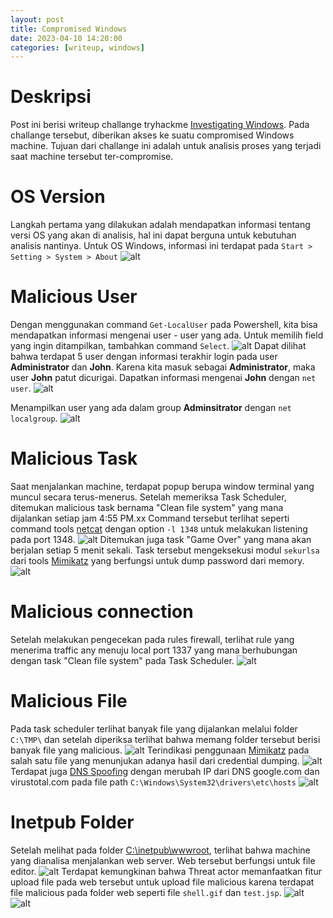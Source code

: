 ```yaml
---
layout: post
title: Compromised Windows
date: 2023-04-10 14:20:00
categories: [writeup, windows]
---
```


# Deskripsi
Post ini berisi writeup challange tryhackme [Investigating Windows](https://tryhackme.com/room/investigatingwindows). Pada challange tersebut, diberikan akses ke suatu compromised Windows machine. Tujuan dari challange ini adalah untuk analisis proses yang terjadi saat machine tersebut ter-compromise.

# OS Version
Langkah pertama yang dilakukan adalah mendapatkan informasi tentang versi OS yang akan di analisis, hal ini dapat berguna untuk kebutuhan analisis nantinya. Untuk OS Windows, informasi ini terdapat pada `Start > Setting > System > About`
![alt](/blog/pic/investigating_windows/1.png)

# Malicious User
Dengan menggunakan command `Get-LocalUser` pada Powershell, kita bisa mendapatkan informasi mengenai user - user yang ada. Untuk memilih field yang ingin ditampilkan, tambahkan command `Select`.
![alt](/blog/pic/investigating_windows/1a.png)
Dapat dilihat bahwa terdapat 5 user dengan informasi terakhir login pada user **Administrator** dan **John**.
Karena kita masuk sebagai **Administrator**, maka user **John** patut dicurigai. Dapatkan informasi mengenai **John** dengan `net user`.
![alt](/blog/pic/investigating_windows/2.png)

Menampilkan user yang ada dalam group **Adminsitrator** dengan `net localgroup`.
![alt](/blog/pic/investigating_windows/4.png)

# Malicious Task
Saat menjalankan machine, terdapat popup berupa window terminal yang muncul secara terus-menerus. Setelah memeriksa Task Scheduler, ditemukan malicious task bernama "Clean file system" yang mana dijalankan setiap jam 4:55 PM.xx
Command tersebut terlihat seperti command tools [netcat](https://nmap.org/ncat/) dengan option `-l 1348` untuk melakukan listening pada port 1348.
![alt](/blog/pic/investigating_windows/9.png)
Ditemukan juga task "Game Over" yang mana akan berjalan setiap 5 menit sekali. Task tersebut mengeksekusi modul `sekurlsa` dari tools [Mimikatz](https://github.com/ParrotSec/mimikatz) yang berfungsi untuk dump password dari memory.
![alt](/blog/pic/investigating_windows/7.png)

# Malicious connection
Setelah melakukan pengecekan pada rules firewall, terlihat rule yang menerima traffic any menuju local port 1337 yang mana berhubungan dengan task "Clean file system" pada Task Scheduler.
![alt](/blog/pic/investigating_windows/16.png)

# Malicious File
Pada task scheduler terlihat banyak file yang dijalankan melalui folder `C:\TMP\` dan setelah diperiksa terlihat bahwa memang folder tersebut berisi banyak file yang malicious.
![alt](/blog/pic/investigating_windows/8.png)
Terindikasi penggunaan [Mimikatz](https://github.com/ParrotSec/mimikatz) pada salah satu file yang menunjukan adanya hasil dari credential dumping.
![alt](/blog/pic/investigating_windows/11.png)
Terdapat juga [DNS Spoofing](https://en.wikipedia.org/wiki/DNS_spoofing) dengan merubah IP dari DNS google.com dan virustotal.com pada file path `C:\Windows\System32\drivers\etc\hosts`
![alt](/blog/pic/investigating_windows/13.png)

# Inetpub Folder
Setelah melihat pada folder [C:\inetpub\wwwroot](https://stackify.com/what-is-inetpub/), terlihat bahwa machine yang dianalisa menjalankan web server. Web tersebut berfungsi untuk file editor.
![alt](/blog/pic/investigating_windows/wwwroot.png)
Terdapat kemungkinan bahwa Threat actor memanfaatkan fitur upload file pada web tersebut untuk upload file malicious karena terdapat file malicious pada folder web seperti file `shell.gif` dan `test.jsp`.
![alt](/blog/pic/investigating_windows/14.png)
![alt](/blog/pic/investigating_windows/15.png)

